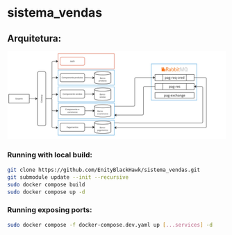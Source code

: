 # sistema_vendas

## Arquitetura:
<img src="api_arq.jpg">

### Running with local build:
```bash
git clone https://github.com/EnityBlackHawk/sistema_vendas.git
git submodule update --init --recursive
sudo docker compose build
sudo docker compose up -d
```

### Running exposing ports:
```bash
sudo docker compose -f docker-compose.dev.yaml up [...services] -d
```